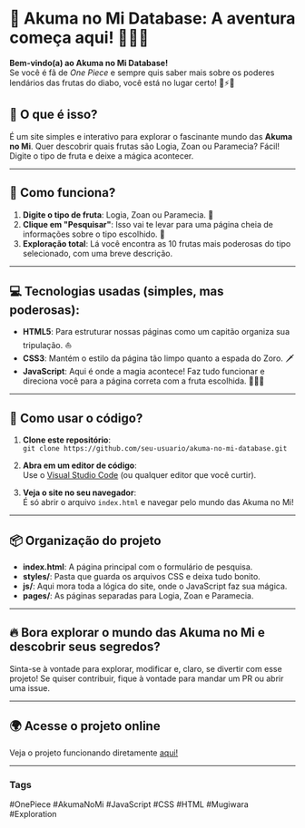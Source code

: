 # 🌊 Akuma no Mi Database: A aventura começa aqui! 🍏🍌🍍

**Bem-vindo(a) ao Akuma no Mi Database!**  
Se você é fã de *One Piece* e sempre quis saber mais sobre os poderes lendários das frutas do diabo, você está no lugar certo! 🍇⚡️🌋

## 🚀 O que é isso?

É um site simples e interativo para explorar o fascinante mundo das **Akuma no Mi**. Quer descobrir quais frutas são Logia, Zoan ou Paramecia? Fácil! Digite o tipo de fruta e deixe a mágica acontecer.

---

## 🧐 Como funciona?

1. **Digite o tipo de fruta**: Logia, Zoan ou Paramecia. 💬
2. **Clique em "Pesquisar"**: Isso vai te levar para uma página cheia de informações sobre o tipo escolhido. 🧐
3. **Exploração total**: Lá você encontra as 10 frutas mais poderosas do tipo selecionado, com uma breve descrição.

---

## 💻 Tecnologias usadas (simples, mas poderosas):

- **HTML5**: Para estruturar nossas páginas como um capitão organiza sua tripulação. ⛵️
- **CSS3**: Mantém o estilo da página tão limpo quanto a espada do Zoro. 🗡️
- **JavaScript**: Aqui é onde a magia acontece! Faz tudo funcionar e direciona você para a página correta com a fruta escolhida. 🧙‍♂️✨

---

## 🔧 Como usar o código?

1. **Clone este repositório**:  
   `git clone https://github.com/seu-usuario/akuma-no-mi-database.git`
   
2. **Abra em um editor de código**:  
   Use o [Visual Studio Code](https://code.visualstudio.com/) (ou qualquer editor que você curtir).

3. **Veja o site no seu navegador**:  
   É só abrir o arquivo `index.html` e navegar pelo mundo das Akuma no Mi!

---

## 📦 Organização do projeto

- **index.html**: A página principal com o formulário de pesquisa.
- **styles/**: Pasta que guarda os arquivos CSS e deixa tudo bonito.
- **js/**: Aqui mora toda a lógica do site, onde o JavaScript faz sua mágica.
- **pages/**: As páginas separadas para Logia, Zoan e Paramecia.

---

## 🔥 Bora explorar o mundo das Akuma no Mi e descobrir seus segredos?

Sinta-se à vontade para explorar, modificar e, claro, se divertir com esse projeto! Se quiser contribuir, fique à vontade para mandar um PR ou abrir uma issue.

---

## 🌍 Acesse o projeto online

Veja o projeto funcionando diretamente [aqui!](https://main--jonatangabrielcostadasilva.netlify.app/)

---


### Tags
#OnePiece #AkumaNoMi #JavaScript #CSS #HTML #Mugiwara #Exploration

